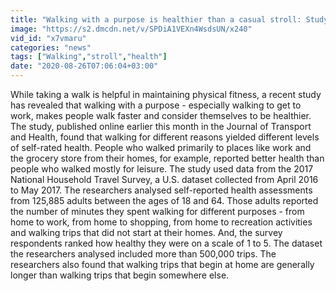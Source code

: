 ```yaml
---
title: "Walking with a purpose is healthier than a casual stroll: Study"
image: "https://s2.dmcdn.net/v/SPDiA1VEXn4WsdsUN/x240"
vid_id: "x7vmaru"
categories: "news"
tags: ["Walking","stroll","health"]
date: "2020-08-26T07:06:04+03:00"
---
```

While taking a walk is helpful in maintaining physical fitness, a recent study has revealed that walking with a purpose - especially walking to get to work, makes people walk faster and consider themselves to be healthier. The study, published online earlier this month in the Journal of Transport and Health, found that walking for different reasons yielded different levels of self-rated health. People who walked primarily to places like work and the grocery store from their homes, for example, reported better health than people who walked mostly for leisure. The study used data from the 2017 National Household Travel Survey, a U.S. dataset collected from April 2016 to May 2017. The researchers analysed self-reported health assessments from 125,885 adults between the ages of 18 and 64. Those adults reported the number of minutes they spent walking for different purposes - from home to work, from home to shopping, from home to recreation activities and walking trips that did not start at their homes. And, the survey respondents ranked how healthy they were on a scale of 1 to 5. The dataset the researchers analysed included more than 500,000 trips. The researchers also found that walking trips that begin at home are generally longer than walking trips that begin somewhere else.   <br>
